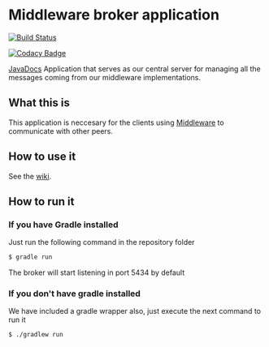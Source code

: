# Middleware broker application

[![Build Status](https://travis-ci.org/POPBL-6/broker.svg?branch=master)](https://travis-ci.org/POPBL-6/broker)

[![Codacy Badge](https://api.codacy.com/project/badge/Grade/4ddb41b8f7a24935b5ecc79ecef66d09)](https://www.codacy.com/app/POPBL6/broker?utm_source=github.com&amp;utm_medium=referral&amp;utm_content=POPBL-6/broker&amp;utm_campaign=Badge_Grade)

[JavaDocs](http://popbl-6.github.io/broker/)
Application that serves as our central server for managing all the messages coming from our middleware implementations.

## What this is
This application is neccesary for the clients using <a href=https://github.com/POPBL-6/middleware>Middleware</a>
to communicate with other peers.

## How to use it
See the <a href=https://github.com/POPBL-6/broker/wiki/2-.-How-to-use-the-broker>wiki</a>.

## How to run it
### If you have Gradle installed
Just run the following command in the repository folder
```sh
$ gradle run
```
The broker will start listening in port 5434 by default

### If you don't have gradle installed
We have included a gradle wrapper also, just execute the next command to run it
```sh
$ ./gradlew run
```
 
